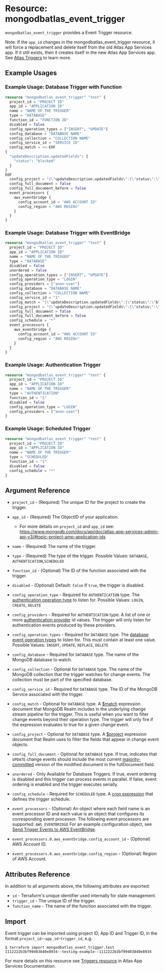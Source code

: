 # Resource: mongodbatlas_event_trigger

`mongodbatlas_event_trigger` provides a Event Trigger resource. 

Note: If the `app_id` changes in the mongodbatlas_event_trigger resource, it will force a replacement and delete itself from the old Atlas App Services app. If it still exists, then it creates itself in the new  Atlas App Services app. See [Atlas Triggers](https://www.mongodb.com/docs/atlas/atlas-ui/triggers/aws-eventbridge/) to learn more.   

## Example Usages

### Example Usage: Database Trigger with Function
```terraform
resource "mongodbatlas_event_trigger" "test" {
  project_id = "PROJECT ID"
  app_id = "APPLICATION ID"
  name = "NAME OF THE TRIGGER"
  type = "DATABASE"
  function_id = "FUNCTION ID"
  disabled = false
  config_operation_types = ["INSERT", "UPDATE"]
  config_database = "DATABASE NAME"
  config_collection = "COLLECTION NAME"
  config_service_id = "SERVICE ID"
  config_match = <<-EOF
{
  "updateDescription.updatedFields": {
    "status": "blocked"
  }
}
EOF
  config_project = "{\"updateDescription.updatedFields\":{\"status\":\"blocked\"}}"
  config_full_document = false
  config_full_document_before = false
  event_processors {
    aws_eventbridge {
      config_account_id = "AWS ACCOUNT ID"
      config_region = "AWS REGIOn"
    }
  }
}
```

### Example Usage: Database Trigger with EventBridge
```terraform
resource "mongodbatlas_event_trigger" "test" {
  project_id = "PROJECT ID"
  app_id = "APPLICATION ID"
  name = "NAME OF THE TRIGGER"
  type = "DATABASE"
  disabled = false
  unordered = false
  config_operation_types = ["INSERT", "UPDATE"]
  config_operation_type = "LOGIN"
  config_providers = ["anon-user"]
  config_database = "DATABASE NAME"
  config_collection = "COLLECTION NAME"
  config_service_id = "1"
  config_match = "{\"updateDescription.updatedFields\":{\"status\":\"blocked\"}}"
  config_project = "{\"updateDescription.updatedFields\":{\"status\":\"blocked\"}}"
  config_full_document = false
  config_full_document_before = false
  config_schedule = "*"
  event_processors {
    aws_eventbridge {
      config_account_id = "AWS ACCOUNT ID"
      config_region = "AWS REGIOn"
    }
  }
}
```

### Example Usage: Authentication Trigger
```terraform
resource "mongodbatlas_event_trigger" "test" {
  project_id = "PROJECT ID"
  app_id = "APPLICATION ID"
  name = "NAME OF THE TRIGGER"
  type = "AUTHENTICATION"
  function_id = "1"
  disabled = false
  config_operation_type = "LOGIN"
  config_providers = ["anon-user"]
}
```

### Example Usage: Scheduled Trigger
```terraform
resource "mongodbatlas_event_trigger" "test" {
  project_id = "PROJECT ID"
  app_id = "APPLICATION ID"
  name = "NAME OF THE TRIGGER"
  type = "SCHEDULED"
  function_id = "1"
  disabled = false
  config_schedule = "*"
}
```

## Argument Reference

* `project_id` - (Required) The unique ID for the project to create the trigger.
* `app_id` - (Required) The ObjectID of your application.
    * For more details on `project_id` and `app_id` see: https://www.mongodb.com/docs/api/doc/atlas-app-services-admin-api-v3/#topic-project-amp-application-ids
* `name` - (Required) The name of the trigger.
* `type` - (Required) The type of the trigger. Possible Values: `DATABASE`, `AUTHENTICATION`,`SCHEDULED`
* `function_id` - (Optional) The ID of the function associated with the trigger.
* `disabled` - (Optional) Default: `false` If `true`, the trigger is disabled.

* `config_operation_type` - Required for `AUTHENTICATION` type. The [authentication operation type](https://www.mongodb.com/docs/atlas/atlas-ui/triggers/authentication-triggers/#authentication-events) to listen for. Possible Values: `LOGIN`, `CREATE`, `DELETE`
* `config_providers` - Required for `AUTHENTICATION` type. A list of one or more [authentication provider](https://www.mongodb.com/docs/atlas/app-services/authentication/#authentication-providers-1) id values. The trigger will only listen for authentication events produced by these providers.

* `config_operation_types` - Required for `DATABASE` type. The [database event operation types](https://www.mongodb.com/docs/atlas/atlas-ui/triggers/database-triggers/#std-label-atlas-database-event-operation-types) to listen for. This must contain at least one value. Possible Values: `INSERT`, `UPDATE`, `REPLACE`, `DELETE`
* `config_database` - Required for `DATABASE` type. The name of the MongoDB database to watch.
* `config_collection` - Optional for `DATABASE` type. The name of the MongoDB collection that the trigger watches for change events. The collection must be part of the specified database.
* `config_service_id` - Required for `DATABASE` type. The ID of the MongoDB Service associated with the trigger.
* `config_match` - Optional for `DATABASE` type. A [$match](https://docs.mongodb.com/manual/reference/operator/aggregation/match/) expression document that MongoDB Realm includes in the underlying change stream pipeline for the trigger. This is useful when you want to filter change events beyond their operation type. The trigger will only fire if the expression evaluates to true for a given change event.
* `config_project` - Optional for `DATABASE` type. A [$project](https://docs.mongodb.com/manual/reference/operator/aggregation/project/) expression document that Realm uses to filter the fields that appear in change event objects.
* `config_full_document` - Optional for `DATABASE` type. If true, indicates that `UPDATE` change events should include the most current [majority-committed](https://docs.mongodb.com/manual/reference/read-concern-majority/) version of the modified document in the fullDocument field.
* `unordered` - Only Available for Database Triggers. If true, event ordering is disabled and this trigger can process events in parallel. If false, event ordering is enabled and the trigger executes serially.

* `config_schedule` - Required for `SCHEDULED` type. A [cron expression](https://www.mongodb.com/docs/atlas/atlas-ui/triggers/scheduled-triggers/#cron-expressions) that defines the trigger schedule.

* `event_processors` - (Optional) An object where each field name is an event processor ID and each value is an object that configures its corresponding event processor. The following event processors are supported: `AWS_EVENTBRIDGE` For an example configuration object, see [Send Trigger Events to AWS EventBridge](https://www.mongodb.com/docs/atlas/atlas-ui/triggers/aws-eventbridge/#send-trigger-events-to-aws-eventbridge).
* `event_processors.0.aws_eventbridge.config_account_id` - (Optional) AWS Account ID.
* `event_processors.0.aws_eventbridge.config_region` - (Optional) Region of AWS Account.

## Attributes Reference

In addition to all arguments above, the following attributes are exported:

* `id` - Terraform's unique identifier used internally for state management.
* `trigger_id` - The unique ID of the trigger.
* `function_name` - The name of the function associated with the trigger.

## Import

Event trigger can be imported using project ID, App ID and Trigger ID, in the format `project_id`--`app_id`-`trigger_id`, e.g.

```
$ terraform import mongodbatlas_event_trigger.test 1112222b3bf99403840e8934--testing-example--1112222b3bf99403840e8934
```
For more details on this resource see [Triggers resource](https://www.mongodb.com/docs/atlas/app-services/admin/api/v3/#tag/triggers) in Atlas App Services Documentation. 
